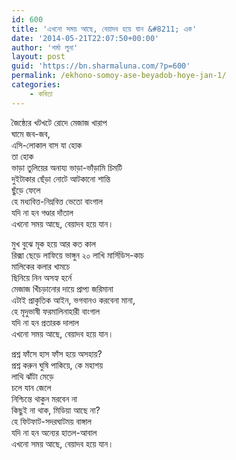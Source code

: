 ```yaml
---
id: 600
title: 'এখনো সময় আছে, বেয়াদব হয়ে যান &#8211; এক'
date: '2014-05-21T22:07:50+00:00'
author: 'শর্মা লুনা'
layout: post
guid: 'https://bn.sharmaluna.com/?p=600'
permalink: /ekhono-somoy-ase-beyadob-hoye-jan-1/
categories:
    - কবিতা
---
```


জৈষ্ঠ্যের খটখটে রোদে মেজাজ খারাপ  
ঘামে জব-জব,  
এসি-লোকাল বাস যা হোক  
তা হোক  
ভাড়া তুলিয়ের অনায্য ভাড়া-ভাঁড়ামি চিমটি  
দুইটাকার ছেঁড়া নোটে আটকানো শান্তি  
ছুঁড়ে ফেলে  
হে মধ্যবিত্ত-নিম্নবিত্ত ভেতো বাংগাল  
যদি না হন গণ্ডার দাঁতাল  
এখনো সময় আছে, বেয়াদব হয়ে যান।

মুখ বুঝে মূক হয়ে আর কত কাল  
রিক্সা ছেড়ে লাফিয়ে ভাঙ্গুন ২০ লাখি মার্সিডিস-কাচ  
মালিকের কলার খামচে  
ছিনিয়ে নিন অসহ্য হর্নে  
মেজাজ খিঁচড়ানোর দায়ে প্রাপ্য জরিমানা  
এটাই প্রাকৃতিক আইন, ভগবানও করবেনা মানা,  
হে মৃদুভাষী ফরমালিনাহারী বাংগাল  
যদি না হন প্রতারক দালাল  
এখনো সময় আছে, বেয়াদব হয়ে যান।

প্রশ্ন ফাঁসে হাস ফাঁস হয়ে অসহায়?  
প্রশ্ন করুন ঘুষি পাকিয়ে, কে মহাশয়  
লাথি ঝাঁটা মেড়ে  
চলে যান জেলে  
নিশ্চিন্তে থাকুন মরবেন না  
কিছুই না থাক, মিডিয়া আছে না?  
হে ফিটফাট-সদরঘাটময় বাঙ্গাল  
যদি না হন অন্যের হাতল-আবাল  
এখনো সময় আছে, বেয়াদব হয়ে যান।